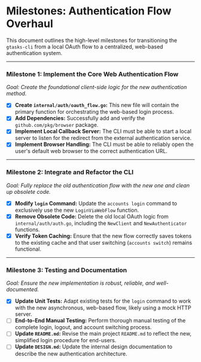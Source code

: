 # Milestones: Authentication Flow Overhaul

This document outlines the high-level milestones for transitioning the `gtasks-cli` from a local OAuth flow to a centralized, web-based authentication system.

---

### Milestone 1: Implement the Core Web Authentication Flow

*Goal: Create the foundational client-side logic for the new authentication method.*

-   [x] **Create `internal/auth/oauth_flow.go`:** This new file will contain the primary function for orchestrating the web-based login process.
-   [x] **Add Dependencies:** Successfully add and verify the `github.com/pkg/browser` package.
-   [x] **Implement Local Callback Server:** The CLI must be able to start a local server to listen for the redirect from the external authentication service.
-   [x] **Implement Browser Handling:** The CLI must be able to reliably open the user's default web browser to the correct authentication URL.

---

### Milestone 2: Integrate and Refactor the CLI

*Goal: Fully replace the old authentication flow with the new one and clean up obsolete code.*

-   [x] **Modify `login` Command:** Update the `accounts login` command to exclusively use the new `LoginViaWebFlow` function.
-   [x] **Remove Obsolete Code:** Delete the old local OAuth logic from `internal/auth/auth.go`, including the `NewClient` and `NewAuthenticator` functions.
-   [x] **Verify Token Caching:** Ensure that the new flow correctly saves tokens to the existing cache and that user switching (`accounts switch`) remains functional.

---

### Milestone 3: Testing and Documentation

*Goal: Ensure the new implementation is robust, reliable, and well-documented.*

-   [x] **Update Unit Tests:** Adapt existing tests for the `login` command to work with the new asynchronous, web-based flow, likely using a mock HTTP server.
-   [ ] **End-to-End Manual Testing:** Perform thorough manual testing of the complete login, logout, and account switching process.
-   [ ] **Update `README.md`:** Revise the main project `README.md` to reflect the new, simplified login procedure for end-users.
-   [ ] **Update `DESIGN.md`:** Update the internal design documentation to describe the new authentication architecture.
